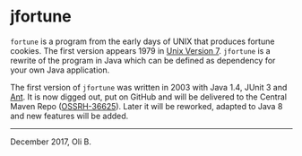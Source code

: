 # jfortune

`fortune` is a program from the early days of UNIX that produces fortune cookies.
The first version appears 1979 in [Unix Version 7](https://en.wikipedia.org/wiki/Version_7_Unix).
`jfortune` is a rewrite of the program in Java which can be defined as dependency for your own Java application.

The first version of `jfortune` was written in 2003 with Java 1.4, JUnit 3 and [Ant](http://ant.apache.org/).
It is now digged out, put on GitHub and will be delivered to the Central Maven Repo ([OSSRH-36625](https://issues.sonatype.org/browse/OSSRH-36625)).
Later it will be reworked, adapted to Java 8 and new features will be added.

---
December 2017,
Oli B.
